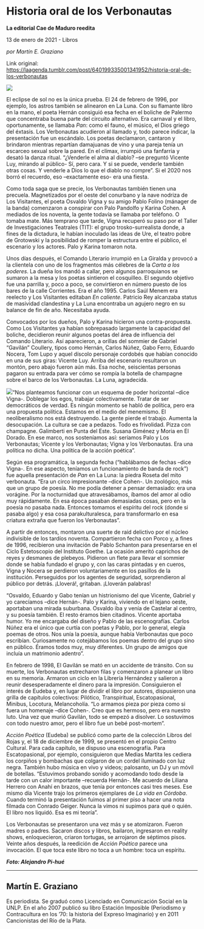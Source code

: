 # Historia oral de los Verbonautas

**La editorial Cae de Maduro reedita**

13 de enero de 2021 - Libros

_por Martín E. Graziano_

Link original: https://laagenda.tumblr.com/post/640199335001341952/historia-oral-de-los-verbonautas

![](https://64.media.tumblr.com/2baa9558ddc2beea8895f4d23da54bbb/eee35a38e796c8b5-aa/s500x750/d90ed761f72f769db0b563db9180064ec48d3e7d.jpg)




El eclipse de sol no es la única prueba. El 24 de febrero de 1996, por ejemplo, los astros también se alinearon en La Luna. Con su flamante libro en la mano, el poeta Hernán consiguió esa fecha en el boliche de Palermo que concentraba buena parte del circuito alternativo. Era carnaval y el libro, oportunamente, se llamaba *Pan*: como el fauno, el músico, el Dios griego del éxtasis. Los Verbonautas acudieron al llamado y, todo parece indicar, la presentación fue un escándalo. Los poetas declamaron, cantaron y brindaron mientras repartían damajuanas de vino y una pareja tenía un escarceo sexual sobre la pared. En el clímax, irrumpió una fanfarria y desató la danza ritual. “¿Venderle el alma al diablo? –se preguntó Vicente Luy, mirando al público- Sí, pero cara. Y si se puede, venderle también otras cosas. Y venderle a Dios lo que el diablo no compre”. Si el 2020 nos borró el recuerdo, eso –exactamente eso- era una fiesta.

Como toda saga que se precie, los Verbonautas también tienen una precuela. Magnetizados por el oeste del conurbano y la nave nodriza de Los Visitantes, el poeta Osvaldo Vigna y su amigo Pablo Folino (mánager de la banda) comenzaron a conspirar con Palo Pandolfo y Karina Cohen. A mediados de los noventa, la gente todavía se llamaba por teléfono. O tomaba mate. Más temprano que tarde, Vigna recuperó su paso por el Taller de Investigaciones Teatrales (TIT): el grupo trosko-surrealista donde, a fines de la dictadura, le habían inoculado las ideas de Ure, el teatro pobre de Grotowski y la posibilidad de romper la estructura entre el público, el escenario y los actores. Palo y Karina tomaron nota.

Unos días después, el Comando Literario irrumpió en La Giralda y provocó a la clientela con uno de los fragmentos más célebres de la *Carta a los poderes*. La dueña los mandó a callar, pero algunos parroquianos se sumaron a la mesa y los poetas sintieron el cosquilleo. El segundo objetivo fue una parrilla y, poco a poco, se convirtieron en número puesto de los bares de la calle Corrientes. Era el año 1995. Carlos Saúl Menem era reelecto y Los Visitantes editaban *En caliente*. Patricio Rey alcanzaba status de masividad clandestina y La Luna encontraba un agujero negro en su balance de fin de año. Necesitaba ayuda.

Convocados por los dueños, Palo y Karina hicieron una contra-propuesta. Como Los Visitantes ya habían sobrepasado largamente la capacidad del boliche, decidieron reunir algunos poetas del área de influencia del Comando Literario. Así aparecieron, a orillas del sommier de Gabriel “Gavilán” Coullery, tipos como Hernán, Carlos Núñez, Gabo Ferro, Eduardo Nocera, Tom Lupo y aquel díscolo personaje cordobés que habían conocido en una de sus giras: Vicente Luy. Arriba del escenario resultaron un montón, pero abajo fueron aún más. Esa noche, seiscientas personas pagaron su entrada para ver cómo se rompía la botella de champagne sobre el barco de los Verbonautas. La Luna, agradecida.

![](https://64.media.tumblr.com/2baa9558ddc2beea8895f4d23da54bbb/eee35a38e796c8b5-aa/s500x750/d90ed761f72f769db0b563db9180064ec48d3e7d.jpg)“Nos planteamos funcionar con un esquema de poder horizontal –dice Vigna-. Doblegar los egos, trabajar colectivamente. Tratar de ser democráticos de verdad. Es ningún momento se habló de política, pero era una propuesta política. Estamos en el medio del menemismo. El neoliberalismo nos está destruyendo. La gente pierde el trabajo. Aumenta la desocupación. La cultura se cae a pedazos. Todo es frivolidad. Pizza con champagne. Galimberti en Punta del Este. Susana Giménez y Moria en El Dorado. En ese marco, nos sosteníamos así: seríamos Palo y Los Verbonautas; Vicente y los Verbonautas; Vigna y los Verbonautas. Era una política no dicha. Una política de la acción poética”.  

Según esa programática, la segunda fecha (“hablábamos de fechas –dice Vigna-. En ese aspecto, teníamos un funcionamiento de banda de rock”) fue aquella presentación de *Pan* en La Luna: la piedra Roseta del mito verbonauta. “Era un circo impresionante –dice Cohen-. Un zoológico, más que un grupo de poesía. No me podía detener a pensar demasiado: era una vorágine. Por la nocturnidad que atravesábamos, íbamos del amor al odio muy rápidamente. En esa época pasaban demasiadas cosas, pero en la poesía no pasaba nada. Entonces tomamos el espíritu del rock (donde si pasaba algo) y esa cosa parakulturalesca, para transformarlo en esa criatura extraña que fueron los Verbonautas”. 

A partir de entonces, montaron una suerte de raid delictivo por el núcleo indivisible de los tardíos noventa. Compartieron fecha con Porco y, a fines de 1996, recibieron una invitación de Pablo Schanton para presentarse en el Ciclo Estetoscopio del Instituto Goethe. La ocasión ameritó caprichos de reyes y desmanes de plebeyos. Pidieron un flete para llevar el sommier donde se había fundado el grupo y, con las caras pintadas y en cueros, Vigna y Nocera se perdieron voluntariamente en los pasillos de la institución. Perseguidos por los agentes de seguridad, sorprendieron al público por detrás. ¡Lloverá!, gritaban. ¡Lloverán palabras!

“Osvaldo, Eduardo y Gabo tenían un histrionismo del que Vicente, Gabriel y yo carecíamos –dice Hernán-. Palo y Karina, viviendo en el lejano oeste, aportaban una mirada suburbana. Osvaldo iba y venía de Castelar al centro, y su poesía también. El resto éramos bien citadinos. Vicente aportaba humor. Yo me encargaba del diseño y Pablo de las escenografías. Carlos Núñez era el único que curtía con poetas y Pablo, por lo general, elegía poemas de otros. Nos unía la poesía, aunque había Verbonautas que poco escribían. Curiosamente no cotejábamos los poemas dentro del grupo sino en público. Éramos todos muy, muy diferentes. Un grupo de amigos que incluía un matrimonio adentro”.

En febrero de 1998, El Gavilán se mató en un accidente de tránsito. Con su muerte, los Verbonautas estrecharon filas y comenzaron a planear un libro en su memoria. Armaron un ciclo en la Librería Hernández y salieron a reunir desesperadamente el dinero para la impresión. Consiguieron el interés de Eudeba y, en lugar de dividir el libro por autores, dispusieron una grilla de capítulos colectivos: Pilótico, Transpiritual, Escatopasional, Minibus, Locotura, Melancoholía. “Lo armamos pieza por pieza como si fuera un homenaje –dice Cohen-. Creo que es hermoso, pero era nuestro luto. Una vez que murió Gavilán, todo se empezó a disolver. Lo sostuvimos con todo nuestro amor, pero el libro fue un bebé post-mortem”. 

*Acción Poética* (Eudeba) se publicó como parte de la colección Libros del Rojas y, el 18 de diciembre de 1999, se presentó en el propio Centro Cultural. Para cada capítulo, se dispuso una escenografía. Para Escatopasional, por ejemplo, consiguieron que Medias Martita les cediera los corpiños y bombachas que colgaron de un cordel iluminado con luz negra. También hubo música en vivo y videos; palosanto, un DJ y un móvil de botellas. “Estuvimos probando sonido y acomodando todo desde la tarde con un calor importante –recuerda Hernán-. Me acuerdo de Liliana Herrero con Anahí en brazos, que tenía por entonces casi tres meses. Ese mismo día Vicente trajo los primeros ejemplares de *La vida en Córdoba*. Cuando terminó la presentación fuimos al primer piso a hacer una nota filmada con Conrado Geiger. Nunca la vimos ni supimos para qué o quién. El libro nos liquidó. Esa es mi teoría”. 

Los Verbonautas se presentaron una vez más y se atomizaron. Fueron madres o padres. Sacaron discos y libros, bailaron, ingresaron en reality shows, enloquecieron, criaron tortugas, se arrojaron de séptimos pisos. Veinte años después, la reedición de *Acción Poética* parece una invocación. El que toca este libro no toca a un hombre: toca un espíritu.  

***Foto: Alejandro Pi-hué***

---

 Martín E. Graziano
-------------------

 Es periodista. Se graduó como Licenciado en Comunicación Social en la UNLP. En el año 2007 publicó su libro Estación Imposible (Periodismo y Contracultura en los ’70: la historia del Expreso Imaginario) y en 2011 Cancionistas del Río de la Plata.

 

